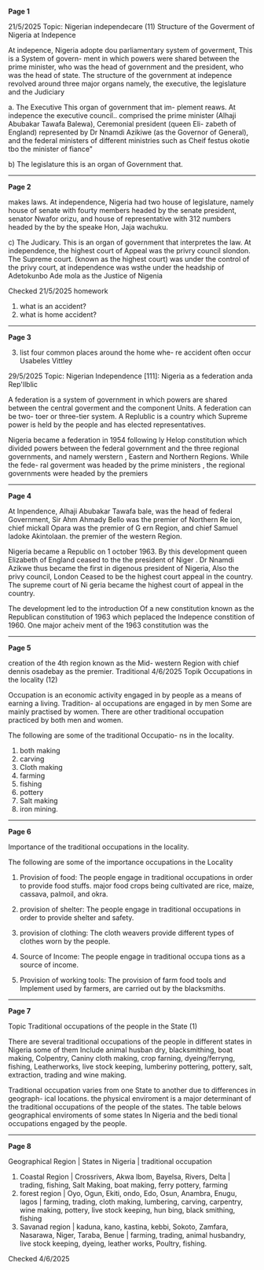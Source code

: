 **Page 1**

21/5/2025
Topic: Nigerian independecare (11) Structure of the
Goverment of Nigeria at Indepence

At indepence, Nigeria adopte dou parliamentary
system of goverment, This is a System of govern-
ment in which powers were shared between the
prime minister, who was the head of government
and the president, who was the head of state.
The structure of the government at indepence
revolved around three major organs namely, the executive,
the legislature and the Judiciary

a. The Executive This organ of government that im-
plement reaws. At indepence the executive council..
comprised the prime minister (Alhaji Abubakar
Tawafa Balewa), Ceremonial president (queen Eli-
zabeth of England) represented by Dr Nnamdi Azikiwe
(as the Governor of General), and the federal ministers
of different ministries such as Cheif festus okotie tbo
the minister of fiance"

b) The legislature this is an organ of Government that.

---
**Page 2**

makes laws. At independence, Nigeria had two house
of legislature, namely house of senate with fourty
members headed by the senate president, senator
Nwafor orizu, and house of representative
with 312 numbers headed by the by the speake
Hon, Jaja wachuku.

c) The Judicary. This is an organ of government that
interpretes the law. At independence, the highest
court of Appeal was the privry council slondon. The
Supreme court. (known as the highest court) was
under the control of the privy court, at independence
was wsthe under the headship of Adetokunbo Ade
mola as the Justice of Nigenia

Checked
21/5/2025
homework
1. what is an accident?
2. what is home accident?

---
**Page 3**

3. list four common places around the home whe-
re accident often occur
Usabeles Vittley

29/5/2025 Topic: Nigerian Independence [111]: Nigeria as a
federation anda Rep'llblic

A federation is a system of government in which
powers are shared between the central goverment
and the component Units. A federation can be two-
toer or three-tier system.
A Replublic is a country which Supreme
power is held by the people and has elected
representatives.

Nigeria became a federation in 1954
following ly Helop constitution which divided
powers between the federal government and the
three regional governments, and namely werstern
, Eastern and Northern Regions. While the fede-
ral goverment was headed by the prime ministers
, the regional governments were headed by the
premiers

---
**Page 4**

At Inpendence, Alhaji Abubakar Tawafa bale,
was the head of federal Government, Sir Ahm
Ahmady Bello was the premier of Northern Re
ion, chief mickall Opara was the premier of G
ern Region, and chief Samuel ladoke Akintolaan.
the premier of the western Region.

Nigeria became a Republic on 1 october
1963. By this development queen Elizabeth
of England ceased to the the president of Niger
. Dr Nnamdi Azikwe thus became the first
in digenous president of Nigeria, Also the privy
council, London Ceased to be the highest court
appeal in the country. The supreme court of Ni
geria became the highest court of appeal
in the country.

The development led to the introduction
Of a new constitution known as the Republican
constitution of 1963 which peplaced the Indepence
constition of 1960. One major acheiv
ment of the 1963 constitution was the

---
**Page 5**

creation of the 4th region known as the Mid-
western Region with chief dennis osadebay as the
premier.
Traditional
4/6/2025 Topik Occupations in the locality (12)

Occupation is an economic activity engaged in
by people as a means of earning a living. Tradition-
al occupations are engaged in by men Some are
mainly practised by women. There are other traditional
occupation practiced by both men and women.

The following are some of the traditional Occupatio-
ns in the locality.
1. both making
2. carving
3. Cloth making
4. farming
5. fishing
6. pottery
7. Salt making
8. iron mining.

---
**Page 6**

Importance of the traditional occupations in the locality.

The following are some of the importance occupations in the
Locality
1. Provision of food: The people engage in traditional
occupations in order to provide food stuffs. major
food crops being cultivated are rice, maize, cassava,
palmoil, and okra.

2. provision of shelter: The people engage in traditional
occupations in order to provide shelter and safety.

3. provision of clothing: The cloth weavers provide
different types of clothes worn by the people.

4. Source of Income: The people engage in traditional occupa
tions as a source of income.

5. Provision of working tools: The provision of
farm food tools and Implement used by farmers,
are carried out by the blacksmiths.

---
**Page 7**

Topic Traditional occupations of the people in the
State (1)

There are several traditional occupations
of the people in different states in
Nigeria some of them Include animal husban
dry, blacksmithing, boat making, Colpentry, Caniny
cloth making, crop farning, dyeing/ferryng,
fishing, Leatherworks, live stock keeping, lumberiny
pottering, pottery, salt, extraction, trading and
wine making.

Traditional occupation varies from one
State to another due to differences in geograph-
ical locations. the physical enviroment is a major
determinant of the traditional occupations of the
people of the states. The table belows geographical
enviroments of some states In Nigeria and the bedi
tional occupations engaged by the people.

---
**Page 8**

Geographical Region | States in Nigeria | traditional occupation
1. Coastal Region | Crossrivers, Akwa Ibom, Bayelsa, Rivers, Delta | trading, fishing, Salt Making, boat making, ferry pottery, farming
2. forest region | Oyo, Ogun, Ekiti, ondo, Edo, Osun, Anambra, Enugu, lagos | farming, trading, cloth making, lumbering, carving, carpentry, wine making, pottery, live stock keeping, hun bing, black smithing, fishing
3. Savanad region | kaduna, kano, kastina, kebbi, Sokoto, Zamfara, Nasarawa, Niger, Taraba, Benue | farming, trading, animal husbandry, live stock keeping, dyeing, leather works, Poultry, fishing.

Checked
4/6/2025